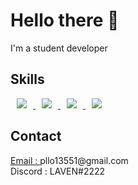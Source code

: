 <h1>Hello there 👋</h1>
    <p>I'm a student developer</p>
    <h2>Skills</h2>
    <a href="">
      <img
        src="https://img.shields.io/badge/C-3ec990?style=for-the-badge&logo=C&logoColor=white"
        style="height: auto; margin-left: 10px; margin-right: 10px"
      />
    </a>
<a href="">
    <img 
        src="https://img.shields.io/badge/HTML5-ed6047?style=for-the-badge&logo=html5&logoColor=white"
        style="height : auto; margin-left : 10px; margin-right : 10px;"/>
</a>
<a href="">
    <img 
        src="https://img.shields.io/badge/CSS-5583e6?style=for-the-badge&logo=css3&logoColor=white"
        style="height : auto; margin-left : 10px; margin-right : 10px;"/>
</a>
<a href="">
    <img 
        src="https://img.shields.io/badge/JavaScript-fae037?style=for-the-badge&logo=javascript&logoColor=black"
        style="height : auto; margin-left : 10px; margin-right : 10px;"/>
</a>
    <h2>Contact</h2>
    <p>
      <a href="mailto:"pllo13551@gmail.com">Email : </a>
      pllo13551@gmail.com <br />
      Discord : LAVEN#2222
    </p>
